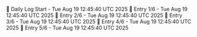 📅 Daily Log Start - Tue Aug 19 12:45:40 UTC 2025
📌 Entry 1/6 - Tue Aug 19 12:45:40 UTC 2025
📌 Entry 2/6 - Tue Aug 19 12:45:40 UTC 2025
📌 Entry 3/6 - Tue Aug 19 12:45:40 UTC 2025
📌 Entry 4/6 - Tue Aug 19 12:45:40 UTC 2025
📌 Entry 5/6 - Tue Aug 19 12:45:40 UTC 2025
